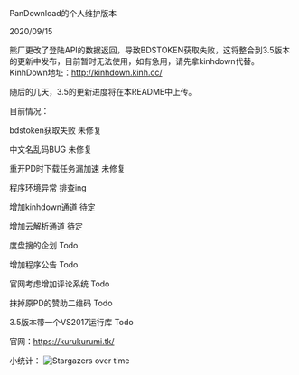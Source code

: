 PanDownload的个人维护版本

2020/09/15

熊厂更改了登陆API的数据返回，导致BDSTOKEN获取失败，这将整合到3.5版本的更新中发布，目前暂时无法使用，如有急用，请先拿kinhdown代替。KinhDown地址：<http://kinhdown.kinh.cc/>

随后的几天，3.5的更新进度将在本README中上传。

目前情况：

bdstoken获取失败 未修复

中文名乱码BUG 未修复

重开PD时下载任务漏加速 未修复

程序环境异常 排查ing

增加kinhdown通道 待定

增加云解析通道 待定

度盘搜的企划 Todo

增加程序公告 Todo

官网考虑增加评论系统 Todo

抹掉原PD的赞助二维码 Todo

3.5版本带一个VS2017运行库 Todo

官网：<https://kurukurumi.tk/>

小统计：
![Stargazers over time](https://starchart.cc/PanDownloadServer/Server.svg)
